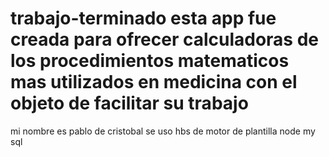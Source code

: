 # trabajo-terminado esta app fue creada para ofrecer calculadoras de los procedimientos matematicos mas utilizados en medicina con el objeto de facilitar su trabajo
mi nombre es pablo de cristobal se uso hbs de motor de plantilla node my sql 
